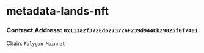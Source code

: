 # metadata-lands-nft

### Contract Address: ``0x113a2f372Ed6273726F239d944Cb29025f0f7401``
Chain: ``Polygan Mainnet``

